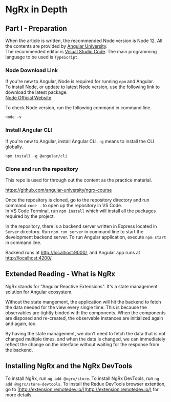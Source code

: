 # NgRx in Depth

## Part I - Preparation

When the article is written, the recommended Node version is Node 12.
All the contents are provided by [Angular University](https://angular-university.io/).  
The recommended editor is [Visual Studio Code](https://code.visualstudio.com/download).
The main programming language to be used is `TypeScript`.

### Node Download Link

If you're new to Angular, Node is required for running `npm` and Angular.  
To install Node, or update to latest Node version, use the following link to download the latest package.  
[Node Official Website](https://nodejs.org/en/)

To check Node version, run the following command in command line.

```console
node -v
```

### Install Angular CLI

If you're new to Angular, install Angular CLI. `-g` means to install the CLI globally.

```console
npm install -g @angular/cli
```

### Clone and run the repository

This repo is used for through out the content as the practice material.

<https://github.com/angular-university/ngrx-course>

Once the repository is cloned, go to the repository directory and run command `code .` to open up the repository in VS Code.  
In VS Code Terminal, run `npm install` which will install all the packages required by the project.  

In the repository, there is a backend server written in Express located in `Server` directory. Run `npm run server` in command line to start the development backend server. To run Angular application, execute `npm start` in command line.

Backend runs at <http://localhost:9000/>, and Angular app runs at <http://localhost:4200/>.

## Extended Reading - What is NgRx

NgRx stands for "Angular Reactive Extensions". It's a state management solution for Angular ecosystem.

Without the state mangement, the application will hit the backend to fetch the data needed for the view every single time. This is because the observables are tightly binded with the components. When the components are disposed and re-created, the observable instances are initialized again and again, too.

By having the state management, we don't need to fetch the data that is not changed multiple times, and when the data is changed, we can immediately reflect the change on the interface without waiting for the response from the backend.

## Installing NgRx and the NgRx DevTools

To install NgRx, run `ng add @ngrx/store`. To install NgRx DevTools, run `ng add @ngrx/store-devtools`. To install the Redux DevTools browser extention, go to [http://extension.remotedev.io/](http://extension.remotedev.io/) for more details.